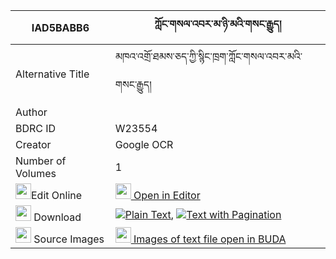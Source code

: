 |IAD5BABB6|ཀློང་གསལ་འབར་མ་ཉི་མའི་གསང་རྒྱུད། 
| --- | --- 
|Alternative Title |མཁའ་འགྲོ་ཐམས་ཅད་ཀྱི་སྙིང་ཁྲག་ཀློང་གསལ་འབར་མའི་གསང་རྒྱུད།
|Author | 
|BDRC ID | W23554
|Creator | Google OCR
|Number of Volumes| 1
|<img width="25" src="https://img.icons8.com/color/25/000000/edit-property.png">Edit Online| [<img width="25" src="https://avatars.githubusercontent.com/u/45091458?s=200&v=4"> Open in Editor](http://editor.openpecha.org/IAD5BABB6)
|<img width="25" src="https://img.icons8.com/fluent/48/000000/download-2.png"/>  Download | [![](https://img.icons8.com/color/20/000000/txt.png)Plain Text](https://github.com/Openpecha/IAD5BABB6/releases/download/v1/long_sal_bar_ma_nyima_i_sang_g_plain_IAD5BABB6.zip), [![](https://img.icons8.com/color/20/000000/txt.png)Text with Pagination](https://github.com/Openpecha/IAD5BABB6/releases/download/v1/long_sal_bar_ma_nyima_i_sang_g_pages_IAD5BABB6.zip)
|<img width="25" src="https://img.icons8.com/plasticine/100/000000/pictures-folder.png"/>  Source Images | [<img width="25" src="https://library.bdrc.io/icons/BUDA-small.svg"> Images of text file open in BUDA](https://library.bdrc.io/show/bdr:W23554)